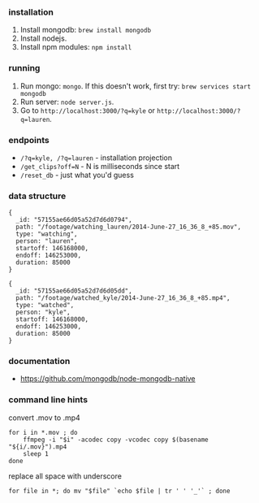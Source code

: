 ### installation

1. Install mongodb: `brew install mongodb`
2. Install nodejs.
3. Install npm modules: `npm install`

### running

1. Run mongo: `mongo`. If this doesn't work, first try: `brew services start mongodb` 
2. Run server: `node server.js`.
3. Go to `http://localhost:3000/?q=kyle` or `http://localhost:3000/?q=lauren`.

### endpoints
* `/?q=kyle, /?q=lauren` - installation projection
* `/get_clips?off=N` - N is milliseconds since start
* `/reset_db` - just what you'd guess

### data structure
```
{
  _id: "57155ae66d05a52d7d6d0794",
  path: "/footage/watching_lauren/2014-June-27_16_36_8_+85.mov",
  type: "watching",
  person: "lauren",
  startoff: 146168000,
  endoff: 146253000,
  duration: 85000
}

{
  _id: "57155ae66d05a52d7d6d05dd",
  path: "/footage/watched_kyle/2014-June-27_16_36_8_+85.mp4",
  type: "watched",
  person: "kyle",
  startoff: 146168000,
  endoff: 146253000,
  duration: 85000
}
```

### documentation

* https://github.com/mongodb/node-mongodb-native



### command line hints

convert .mov to .mp4
```
for i in *.mov ; do 
    ffmpeg -i "$i" -acodec copy -vcodec copy $(basename "${i/.mov}").mp4 
    sleep 1
done
```

replace all space with underscore
```
for file in *; do mv "$file" `echo $file | tr ' ' '_'` ; done
```
